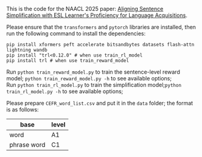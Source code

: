 
This is the code for the NAACL 2025 paper: [Aligning Sentence Simplification with ESL Learner's Proficiency for Language Acquisitions](https://arxiv.org/abs/2502.11457). 

Please ensure that the `transformers` and `pytorch` libraries are installed, then
run the following command to install the dependencies:
```
pip install xformers peft accelerate bitsandbytes datasets flash-attn lightning wandb
pip install "trl<0.12.0" # when use train_rl_model
pip install trl # when use train_reward_model
```

Run `python train_reward_model.py` to train the sentence-level reward model; `python train_reward_model.py -h` to see available options;  
Run `python train_rl_model.py` to train the simplification model;`python train_rl_model.py -h` to see available options;    

Please prepare `CEFR_word_list.csv` and put it in the `data` folder; the format is as follows:

| base | level |
|------|-------|
| word | A1 |
| phrase word | C1 |











